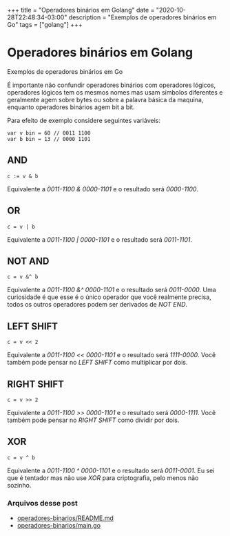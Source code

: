 +++
title = "Operadores binários em Golang"
date = "2020-10-28T22:48:34-03:00"
description = "Exemplos de operadores binários em Go"
tags = ["golang"]
+++

# Operadores binários em Golang

Exemplos de operadores binários em Go

É importante não confundir operadores binários com operadores lógicos, operadores lógicos tem os mesmos nomes mas usam símbolos diferentes e geralmente agem sobre bytes ou sobre a palavra básica da maquina, enquanto operadores binários agem bit a bit.

Para efeito de exemplo considere seguintes variáveis: 

```golang
var v bin = 60 // 0011 1100
var b bin = 13 // 0000 1101
```

## AND

```golang
c := v & b
```

Equivalente a *0011-1100 & 0000-1101* e o resultado será *0000-1100*.

## OR

```golang
c = v | b
```
Equivalente a *0011-1100 | 0000-1101* e o resultado será *0011-1101*.

## NOT AND

```golang
c = v &^ b
```

Equivalente a *0011-1100 &^ 0000-1101* e o resultado será *0011-0000*. Uma curiosidade é que esse é o único operador que você realmente precisa, todos os outros operadores podem ser derivados de *NOT END*.

## LEFT SHIFT

```golang
c = v << 2
```

Equivalente a *0011-1100 << 0000-1101* e o resultado será *1111-0000*. Você também pode pensar no *LEFT SHIFT* como multiplicar por dois.

## RIGHT SHIFT

```golang
c = v >> 2
```

Equivalente a *0011-1100 >> 0000-1101* e o resultado será *0000-1111*. Você também pode pensar no *RIGHT SHIFT* como dividir por dois.

## XOR

```golang
c = v ^ b
```

Equivalente a *0011-1100 ^ 0000-1101* e o resultado será *0011-0001*. Eu sei que é tentador mas não use *XOR* para criptografia, pelo menos não sozinho.


### Arquivos desse post

- [operadores-binarios/README.md](https://github.com/go-br/estudos/blob/master/exemplos/operadores-binarios/README.md)
- [operadores-binarios/main.go](https://github.com/go-br/estudos/blob/master/exemplos/operadores-binarios/main.go)
